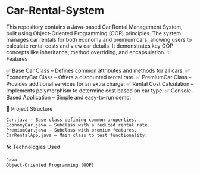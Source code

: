 # Car-Rental-System
This repository contains a Java-based Car Rental Management System, built using Object-Oriented Programming (OOP) principles. The system manages car rentals for both economy and premium cars, allowing users to calculate rental costs and view car details. It demonstrates key OOP concepts like inheritance, method overriding, and encapsulation.
✨ Features

✅ Base Car Class – Defines common attributes and methods for all cars.
✅ EconomyCar Class – Offers a discounted rental rate.
✅ PremiumCar Class – Provides additional services for an extra charge.
✅ Rental Cost Calculation – Implements polymorphism to determine cost based on car type.
✅ Console-Based Application – Simple and easy-to-run demo.

📂 Project Structure

    Car.java – Base class defining common properties.
    EconomyCar.java – Subclass with a reduced rental rate.
    PremiumCar.java – Subclass with premium features.
    CarRentalApp.java – Main class to test functionality.

🛠 Technologies Used

    Java
    Object-Oriented Programming (OOP)    
